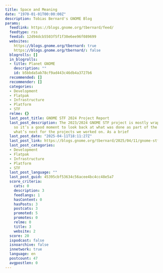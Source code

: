 ```yaml
---
title: Space and Meaning
date: "1970-01-01T00:00:00Z"
description: Tobias Bernard's GNOME Blog
params:
  feedlink: https://blogs.gnome.org/tbernard/feed/
  feedtype: rss
  feedid: 12d94dcb5503f5f1f30e6ee96f089699
  websites:
    https://blogs.gnome.org/tbernard: true
    https://blogs.gnome.org/tbernard/: false
  blogrolls: []
  in_blogrolls:
  - title: Planet GNOME
    description: ""
    id: b5bbda5ab78cf9ad443c46db4a3727b6
  recommended: []
  recommender: []
  categories:
  - Development
  - Flatpak
  - Infrastructure
  - Platform
  - STF
  relme: {}
  last_post_title: GNOME STF 2024 Project Report
  last_post_description: The 2023/2024 GNOME STF project is mostly wrapped up now,
    so it’s a good moment to look back at what was done as part of the project, and
    what’s next for the projects we worked on. As a brief
  last_post_date: "2025-04-11T18:11:27Z"
  last_post_link: https://blogs.gnome.org/tbernard/2025/04/11/gnome-stf-2024/
  last_post_categories:
  - Development
  - Flatpak
  - Infrastructure
  - Platform
  - STF
  last_post_language: ""
  last_post_guid: 45395cbf53634c56acee4bc4cc48e5a7
  score_criteria:
    cats: 0
    description: 3
    feedlangs: 1
    hasContent: 0
    hasPosts: 3
    postcats: 3
    promoted: 5
    promotes: 0
    relme: 0
    title: 3
    website: 2
  score: 20
  ispodcast: false
  isnoarchive: false
  innetwork: true
  language: en
  postcount: 47
  avgpostlen: 0
---
```

